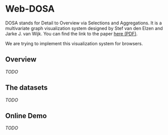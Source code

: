 # Web-DOSA

DOSA stands for Detail to Overview via Selections and Aggregations. It is a multivariate graph visualization system
designed by Stef van den Elzen and Jarke J. van Wijk. You can find the link to the paper 
[here (PDF)](https://ieeexplore.ieee.org/stamp/stamp.jsp?arnumber=6875972).

We are trying to implement this visualization system for browsers. 

## Overview

*TODO*

## The datasets

*TODO*

## Online Demo
*TODO*